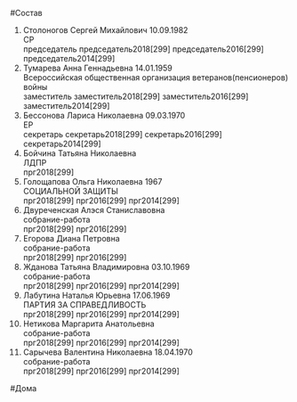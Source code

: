 #Состав  
1. Столоногов Сергей Михайлович 10.09.1982  
    СР  
    председатель председатель2018[299] председатель2016[299] председатель2014[299]  
2. Тумарева Анна Геннадьевна 14.01.1959  
    Всероссийская общественная организация ветеранов(пенсионеров) войны  
    заместитель заместитель2018[299] заместитель2016[299] заместитель2014[299]  
3. Бессонова Лариса Николаевна 09.03.1970  
    ЕР  
    секретарь секретарь2018[299] секретарь2016[299] секретарь2014[299]  
4. Бойчина Татьяна Николаевна  
    ЛДПР  
    прг2018[299]  
5. Голощапова Ольга Николаевна 1967  
    СОЦИАЛЬНОЙ ЗАЩИТЫ  
    прг2018[299] прг2016[299] прг2014[299]  
6. Двуреченская Алэся Станиславовна  
    собрание-работа  
    прг2018[299] прг2016[299]  
7. Егорова Диана Петровна  
    собрание-работа  
    прг2018[299] прг2016[299]  
8. Жданова Татьяна Владимировна 03.10.1969  
    собрание-работа  
    прг2018[299] прг2016[299] прг2014[299]  
9. Лабутина Наталья Юрьевна 17.06.1969  
    ПАРТИЯ ЗА СПРАВЕДЛИВОСТЬ  
    прг2018[299] прг2016[299] прг2014[299]  
10. Нетикова Маргарита Анатольевна  
    собрание-работа  
    прг2018[299] прг2016[299] прг2014[299]  
11. Сарычева Валентина Николаевна 18.04.1970  
    собрание-работа  
    прг2018[299] прг2016[299] прг2014[299]  

#Дома  
